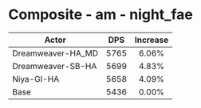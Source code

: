 # Composite - am - night_fae
| Actor | DPS | Increase |
|---|:---:|:---:|
|Dreamweaver-HA_MD|5765|6.06%|
|Dreamweaver-SB-HA|5699|4.83%|
|Niya-GI-HA|5658|4.09%|
|Base|5436|0.00%|

